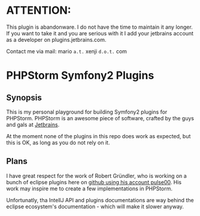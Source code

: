 # ATTENTION:

This plugin is abandonware. I do not have the time to maintain it any longer. If you want to take it and you are serious with it I add your jetbrains account as a developer on plugins.jetbrains.com.

Contact me via mail: mario `a.t.` xenji `d.o.t.` com

# PHPStorm Symfony2 Plugins

## Synopsis
This is my personal playground for building Symfony2 plugins for PHPStorm. PHPStorm is an awesome piece of software, crafted by the guys and gals at [Jetbrains](http://www.jetbrains.com). 

At the moment none of the plugins in this repo does work as expected, but this is OK, as long as you do not rely on it.

## Plans
I have great respect for the work of Robert Gründler, who is working on a bunch of eclipse plugins here on [github using his account pulse00](https://github.com/pulse00/Symfony-2-Eclipse-Plugin). His work may inspire me to create a few implementations in PHPStorm.

Unfortunatly, tha IntellJ API and plugins documentations are way behind the eclipse ecosystem's documentation - which will make it slower anyway.
